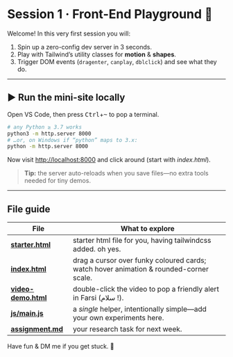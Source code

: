# Session 1 · Front-End Playground 🚀

Welcome! In this very first session you will:

1. Spin up a zero-config dev server in 3 seconds.
2. Play with Tailwind’s utility classes for **motion** & **shapes**.
3. Trigger DOM events (`dragenter`, `canplay`, `dblclick`) and see what they do.

---

## ▶️ Run the mini-site locally

Open VS Code, then press <kbd>Ctrl</kbd>+<kbd>~</kbd> to pop a terminal.

```bash
# any Python ≥ 3.7 works
python3 -m http.server 8000
# …or, on Windows if “python” maps to 3.x:
python -m http.server 8000
````

Now visit [http://localhost:8000](http://localhost:8000) and click around (start with *index.html*).

> **Tip:** the server auto-reloads when you save files—no extra tools needed for tiny demos.

---

## File guide

| File                | What to explore                                                                        |
| ------------------- | -------------------------------------------------------------------------------------- |
| **[starter.html](./starter.html)**    | starter html file for you, having tailwindcss added. oh yes.                           |
| **[index.html](./index.html)**      | drag a cursor over funky coloured cards; watch hover animation & rounded-corner scale. |
| **[video-demo.html](video-demo.html)** | double-click the video to pop a friendly alert in Farsi (سلام !).                       |
| **[js/main.js](./js/main.js)**      | a *single* helper, intentionally simple—add your own experiments here.                 |
| **[assignment.md](./assignment.md)**   | your research task for next week.                                                      |

Have fun & DM me if you get stuck. 🙂
